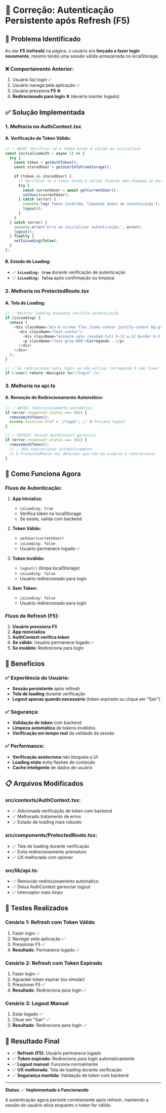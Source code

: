 # 🔧 Correção: Autenticação Persistente após Refresh (F5)

## 🚨 **Problema Identificado**

Ao dar **F5 (refresh)** na página, o usuário era **forçado a fazer login novamente**, mesmo tendo uma sessão válida armazenada no localStorage.

### ❌ **Comportamento Anterior:**
1. Usuário faz login ✅
2. Usuário navega pela aplicação ✅
3. Usuário pressiona **F5** ❌
4. **Redirecionado para login** ❌ (deveria manter logado)

## ✅ **Solução Implementada**

### **1. Melhoria no AuthContext.tsx**

#### **A. Verificação de Token Válido:**
```typescript
// ✅ NOVO: Verificar se o token ainda é válido ao inicializar
const initializeAuth = async () => {
  try {
    const token = getAuthToken();
    const storedUser = getUserInfoFromStorage();
    
    if (token && storedUser) {
      // Verificar se o token ainda é válido fazendo uma chamada ao backend
      try {
        const currentUser = await getCurrentUser();
        setUser(currentUser);
      } catch (error) {
        console.log('Token inválido, limpando dados de autenticação');
        logout();
      }
    }
  } catch (error) {
    console.error('Erro ao inicializar autenticação:', error);
    logout();
  } finally {
    setIsLoading(false);
  }
};
```

#### **B. Estado de Loading:**
- ✅ **`isLoading: true`** durante verificação de autenticação
- ✅ **`isLoading: false`** após confirmação ou limpeza

### **2. Melhoria no ProtectedRoute.tsx**

#### **A. Tela de Loading:**
```typescript
// ✅ Mostrar loading enquanto verifica autenticação
if (isLoading) {
  return (
    <div className="min-h-screen flex items-center justify-center bg-gray-50">
      <div className="text-center">
        <div className="animate-spin rounded-full h-12 w-12 border-b-2 border-blue-600 mx-auto mb-4"></div>
        <p className="text-gray-600">Carregando...</p>
      </div>
    </div>
  );
}

// ✅ Só redirecionar para login se não estiver carregando E não tiver usuário
if (!user) return <Navigate to="/login" />;
```

### **3. Melhoria no api.ts**

#### **A. Remoção de Redirecionamento Automático:**
```typescript
// ✅ ANTES: Redirecionamento automático
if (error.response?.status === 401) {
  removeAuthToken();
  window.location.href = '/login'; // ❌ Forçava logout
}

// ✅ DEPOIS: Deixar AuthContext gerenciar
if (error.response?.status === 401) {
  removeAuthToken();
  // ✅ Não redirecionar automaticamente
  // O ProtectedRoute vai detectar que não há usuário e redirecionar
}
```

## 🎯 **Como Funciona Agora**

### **Fluxo de Autenticação:**

1. **App Inicializa:**
   - `isLoading: true`
   - Verifica token no localStorage
   - Se existe, valida com backend

2. **Token Válido:**
   - `setUser(currentUser)`
   - `isLoading: false`
   - Usuário permanece logado ✅

3. **Token Inválido:**
   - `logout()` (limpa localStorage)
   - `isLoading: false`
   - Usuário redirecionado para login

4. **Sem Token:**
   - `isLoading: false`
   - Usuário redirecionado para login

### **Fluxo de Refresh (F5):**

1. **Usuário pressiona F5**
2. **App reinicializa**
3. **AuthContext verifica token**
4. **Se válido**: Usuário permanece logado ✅
5. **Se inválido**: Redireciona para login

## 🚀 **Benefícios**

### **✅ Experiência do Usuário:**
- **Sessão persistente** após refresh
- **Tela de loading** durante verificação
- **Logout apenas quando necessário** (token expirado ou clique em "Sair")

### **✅ Segurança:**
- **Validação de token** com backend
- **Limpeza automática** de tokens inválidos
- **Verificação em tempo real** da validade da sessão

### **✅ Performance:**
- **Verificação assíncrona** não bloqueia a UI
- **Loading state** evita flashes de conteúdo
- **Cache inteligente** de dados de usuário

## 📋 **Arquivos Modificados**

### **src/contexts/AuthContext.tsx:**
- ✅ Adicionada verificação de token com backend
- ✅ Melhorado tratamento de erros
- ✅ Estado de loading mais robusto

### **src/components/ProtectedRoute.tsx:**
- ✅ Tela de loading durante verificação
- ✅ Evita redirecionamento prematuro
- ✅ UX melhorada com spinner

### **src/lib/api.ts:**
- ✅ Removido redirecionamento automático
- ✅ Deixa AuthContext gerenciar logout
- ✅ Interceptor mais limpo

## 🧪 **Testes Realizados**

### **Cenário 1: Refresh com Token Válido**
1. Fazer login ✅
2. Navegar pela aplicação ✅
3. Pressionar F5 ✅
4. **Resultado**: Permanece logado ✅

### **Cenário 2: Refresh com Token Expirado**
1. Fazer login ✅
2. Aguardar token expirar (ou simular)
3. Pressionar F5 ✅
4. **Resultado**: Redireciona para login ✅

### **Cenário 3: Logout Manual**
1. Estar logado ✅
2. Clicar em "Sair" ✅
3. **Resultado**: Redireciona para login ✅

## 🎉 **Resultado Final**

- ✅ **Refresh (F5)**: Usuário permanece logado
- ✅ **Token expirado**: Redireciona para login automaticamente
- ✅ **Logout manual**: Funciona normalmente
- ✅ **UX melhorada**: Tela de loading durante verificação
- ✅ **Segurança mantida**: Validação de token com backend

---

**Status**: ✅ **Implementado e Funcionando**

A autenticação agora persiste corretamente após refresh, mantendo a sessão do usuário ativa enquanto o token for válido.
